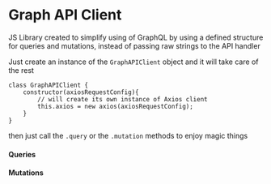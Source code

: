 # Graph API Client
JS Library created to simplify using of GraphQL by using a defined structure for queries and mutations, instead of passing raw strings to the API handler

Just create an instance of the `GraphAPIClient` object and it will take care of the rest

```
class GraphAPIClient {
    constructor(axiosRequestConfig){
        // will create its own instance of Axios client
        this.axios = new axios(axiosRequestConfig);
    }
}
```

then just call the `.query` or the `.mutation` methods to enjoy magic things

#### Queries


#### Mutations
